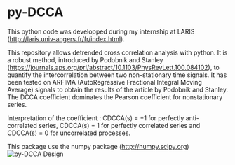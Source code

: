 # py-DCCA
This python code was developped during my internship at LARIS (http://laris.univ-angers.fr/fr/index.html).

This repository allows detrended cross correlation analysis with python.
It is a robust method, introduced by Podobnik and Stanley (https://journals.aps.org/prl/abstract/10.1103/PhysRevLett.100.084102), to quantify the intercorrelation between two non-stationary time signals.
It has been tested on ARFIMA (AutoRegressive Fractional Integral Moving Average) signals to obtain the results of the article by Podobnik and Stanley. The DCCA coefficient dominates the Pearson coefficient for nonstationary series.

Interpretation of the coefficient :  CDCCA(s) = −1 for perfectly anti-correlated series, CDCCA(s) = 1 for perfectly correlated series and CDCCA(s) = 0 for uncorrelated processes.

This package use the numpy package (http://numpy.scipy.org)
![py-DCCA Design](DCCA_COEFF.PNG)
